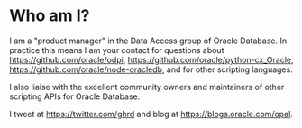 # Who am I?

I am a "product manager" in the Data Access group of Oracle Database.  In
practice this means I am your contact for questions about
<https://github.com/oracle/odpi>, <https://github.com/oracle/python-cx_Oracle>,
<https://github.com/oracle/node-oracledb>, and for other scripting languages.

I also liaise with the excellent community owners and maintainers of other
scripting APIs for Oracle Database.

I tweet at <https://twitter.com/ghrd> and blog at <https://blogs.oracle.com/opal>.
